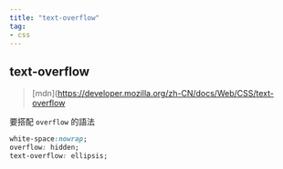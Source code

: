 ```yaml
---
title: "text-overflow"
tag: 
- css
---
```


##  text-overflow
>[mdn](https://developer.mozilla.org/zh-CN/docs/Web/CSS/text-overflow

要搭配 `overflow` 的語法

```css
white-space:nowrap;
overflow: hidden;
text-overflow: ellipsis;
```